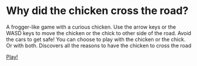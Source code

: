 # Why did the chicken cross the road?
A frogger-like game with a curious chicken. 
Use the arrow keys or the WASD keys to move the chicken or the chick to other side of the road. 
Avoid the cars to get safe!
You can choose to play with the chicken or the chick. Or with both.
Discovers all the reasons to have the chicken to cross the road

<a href="https://amanda-oc8.github.io/Why-did-the-chicken-cross-the-road/"> Play!</a>
